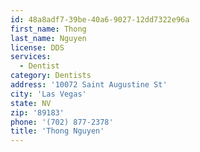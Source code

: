 ```yaml
---
id: 48a8adf7-39be-40a6-9027-12dd7322e96a
first_name: Thong
last_name: Nguyen
license: DDS
services:
  - Dentist
category: Dentists
address: '10072 Saint Augustine St'
city: 'Las Vegas'
state: NV
zip: '89183'
phone: '(702) 877-2378'
title: 'Thong Nguyen'
---
```


